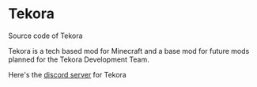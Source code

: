 # Tekora
Source code of Tekora

Tekora is a tech based mod for Minecraft and a base mod for future mods planned for the Tekora Development Team.

Here's the <a href="https://discord.gg/qAWK7Se4KC">discord server</a> for Tekora